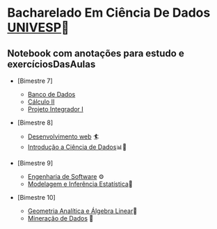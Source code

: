 # Bacharelado Em Ciência De Dados [UNIVESP](https://univesp.br/cursos/bacharel-em-ciencia-de-dados)🚀
## Notebook com anotações para estudo e exercíciosDasAulas


                     
 * [Bimestre 7]

      * [Banco de Dados](pre-requisitos)
      * [Cálculo II](pre-requisitos)
      * [Projeto Integrador I](pre-requisitos)
      
 * [Bimestre 8]
      * [Desenvolvimento web](pre-requisitos) 🏄
      * [Introdução a Ciência de Dados](https://github.com/Aelso/Introducao-a-Ciencia-de-Dados-COM350.git)📊🎲

 * [Bimestre 9]
      * [Engenharia de Software](#pre-requisitos) ⚙️
      * [Modelagem e Inferência Estatística](https://github.com/Aelso/Modelagem-e-Inferencia-Estatistica-PES310-UNIVESP-.git)🎯


 * [Bimestre 10]
      * [Geometria Analítica e Álgebra Linear](#pre-requisitos)🔢
      * [Mineração de Dados](#local-files) 👷
